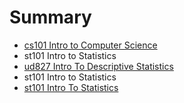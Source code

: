 # Summary

* [cs101 Intro to Computer Science](cs101/cs101_intro_to_computer_science.md)
* st101 Intro to Statistics
* [ud827 Intro To Descriptive Statistics](ud827/ud827_intro_to_descriptive_statistics.md)
* st101 Intro to Statistics
* [st101 Intro To Statistics](st101/st101_intro_to_statistics.md)

